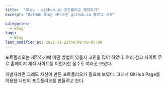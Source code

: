 ```yaml
---
title:  "Blog - github.io 포트폴리오 제작하기"
excerpt: "GitHub Blog 서비스인 github.io 블로그 시작"

categories:
  - Blog
tags:
  - Blog
last_modified_at: 2021-11-22T08:06:00-05:00
---
```


포트폴리오는 제작하기에 어떤 방법이 있을지 고민을 많이 하였다.
여러 참고 사이트 무료 홈페이지 제작 사이트등 이런저런 꼼수도 여러곳 보았다.

개발자라면 그래도 자신이 만든 포트폴리오가 필요해 보였다.
그래서 GitHub Page를 이용한 나만의 포트폴리오를 만들려고 한다. 


